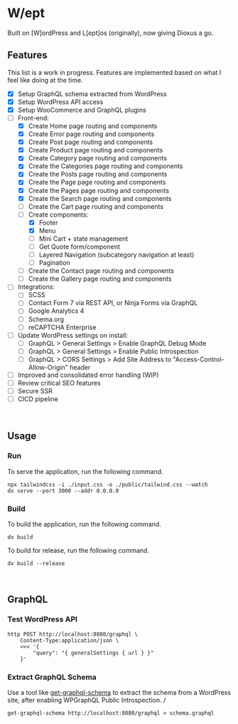 # W/ept

Built on  [W]ordPress and L[ept]os (originally), now giving Dioxus a go.
<br>

## Features

This list is a work in progress. Features are implemented based on what I feel like doing at the time.  

- [x] Setup GraphQL schema extracted from WordPress
- [x] Setup WordPress API access
- [x] Setup WooCommerce and GraphQL plugins
- [ ] Front-end:
    - [x] Create Home page routing and components
    - [x] Create Error page routing and components
    - [x] Create Post page routing and components
    - [x] Create Product page routing and components
    - [x] Create Category page routing and components
    - [x] Create the Categories page routing and components
    - [x] Create the Posts page routing and components
    - [x] Create the Page page routing and components
    - [x] Create the Pages page routing and components
    - [x] Create the Search page routing and components
    - [ ] Create the Cart page routing and components
    - [ ] Create components:
        - [x] Footer
        - [x] Menu
        - [ ] Mini Cart + state management
        - [ ] Get Quote form/component
        - [ ] Layered Navigation (subcategory navigation at least)
        - [ ] Pagination
    - [ ] Create the Contact page routing and components
    - [ ] Create the Gallery page routing and components
- [ ] Integrations:
    - [ ] SCSS
    - [ ] Contact Form 7 via REST API, or Ninja Forms via GraphQL
    - [ ] Google Analytics 4
    - [ ] Schema.org
    - [ ] reCAPTCHA Enterprise
- [ ] Update WordPress settings on install:
    - [ ] GraphQL > General Settings > Enable GraphQL Debug Mode
    - [ ] GraphQL > General Settings > Enable Public Introspection
    - [ ] GraphQL > CORS Settings > Add Site Address to "Access-Control-Allow-Origin" header
- [ ] Improved and consolidated error handling (WIP)
- [ ] Review critical SEO features
- [ ] Secure SSR
- [ ] CICD pipeline
<br>

## Usage

### Run

To serve the application, run the following command.  

```shell
npx tailwindcss -i ./input.css -o ./public/tailwind.css --watch
dx serve --port 3000 --addr 0.0.0.0
```

### Build

To build the application, run the following command.  

```shell
dx build
```

To build for release, run the following command.  

```shell
dx build --release
```
<br>

## GraphQL

### Test WordPress API

```shell
http POST http://localhost:8080/graphql \
    Content-Type:application/json \
    <<< '{
        "query": "{ generalSettings { url } }"
    }'
```

### Extract GraphQL Schema

Use a tool like [get-graphql-schema](https://github.com/prisma-labs/get-graphql-schema) to extract the schema from a WordPress site, after enabling WPGraphQL Public Introspection.  /

```shell
get-graphql-schema http://localhost:8080/graphql > schema.graphql
```
<br>
